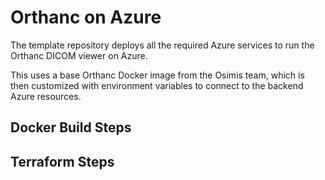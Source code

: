 # Orthanc on Azure

The template repository deploys all the required Azure services to run the Orthanc DICOM viewer on Azure.


This uses a base Orthanc Docker image from the Osimis team, which is then customized with environment variables to connect to the backend Azure resources.


## Docker Build Steps

## Terraform Steps

